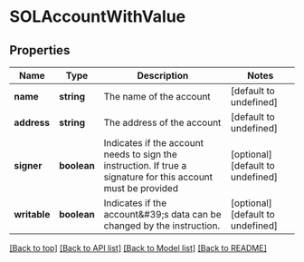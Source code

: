 # SOLAccountWithValue

## Properties

|Name | Type | Description | Notes|
|------------ | ------------- | ------------- | -------------|
|**name** | **string** | The name of the account | [default to undefined]|
|**address** | **string** | The address of the account | [default to undefined]|
|**signer** | **boolean** | Indicates if the account needs to sign the instruction. If true a signature for this account must be provided | [optional] [default to undefined]|
|**writable** | **boolean** | Indicates if the account\&#39;s data can be changed by the instruction. | [optional] [default to undefined]|




[[Back to top]](#) [[Back to API list]](../../README.md#documentation-for-api-endpoints) [[Back to Model list]](../../README.md#documentation-for-models) [[Back to README]](../../README.md)
